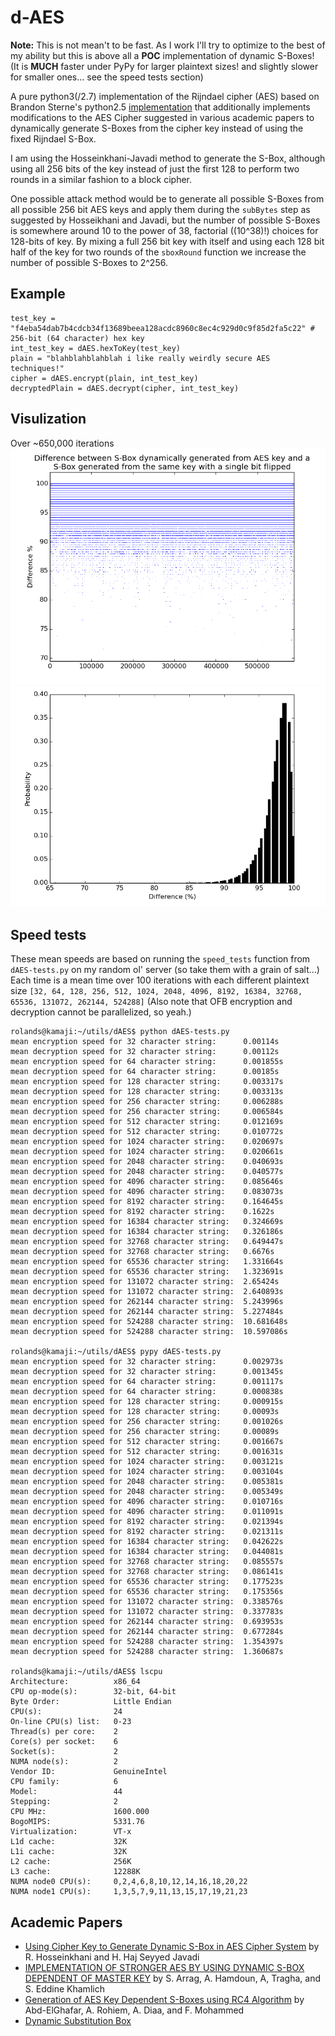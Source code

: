 d-AES
=====

**Note:** This is not mean't to be fast. As I work I'll try to optimize to the best of my ability but this is above all a **POC** implementation of dynamic S-Boxes! (It is **MUCH** faster under PyPy for larger plaintext sizes! and slightly slower for smaller ones... see the speed tests section)

A pure python3(/2.7) implementation of the Rijndael cipher (AES) based on Brandon Sterne's python2.5 [implementation](http://brandon.sternefamily.net/2007/06/aes-tutorial-python-implementation/) that additionally implements modifications to the AES Cipher suggested in various academic papers to dynamically generate S-Boxes from the cipher key instead of using the fixed Rijndael S-Box.

I am using the Hosseinkhani-Javadi method to generate the S-Box, although using all 256 bits of the key instead of just the first 128 to perform two rounds in a similar fashion to a block cipher.

One possible attack method would be to generate all possible S-Boxes from all possible 256 bit AES keys and apply them during the `subBytes` step as suggested by Hosseikhani and Javadi, but the number of possible S-Boxes is somewhere around 10 to the power of 38, factorial ((10^38)!) choices for 128-bits of key. By mixing a full 256 bit key with itself and using each 128 bit half of the key for two rounds of the `sboxRound` function we increase the number of possible S-Boxes to 2^256. 

Example
-------
	test_key = "f4eba54dab7b4cdcb34f13689beea128acdc8960c8ec4c929d0c9f85d2fa5c22" # 256-bit (64 character) hex key
	int_test_key = dAES.hexToKey(test_key)
	plain = "blahblahblahblah i like really weirdly secure AES techniques!"
	cipher = dAES.encrypt(plain, int_test_key)
	decryptedPlain = dAES.decrypt(cipher, int_test_key)

Visulization
------------
Over ~650,000 iterations
![Scatter plot of difference between sbox generated from key and sbox generated from same key with flipped bit](scatter-graph.png)
![Histogram of difference between sbox generated from key and sbox generated from same key with flipped bit](hist-graph.png)

Speed tests
-----------

These mean speeds are based on running the `speed_tests` function from `dAES-tests.py` on my random ol' server (so take them with a grain of salt...) Each time is a mean time over 100 iterations with each different plaintext size `[32, 64, 128, 256, 512, 1024, 2048, 4096, 8192, 16384, 32768, 65536, 131072, 262144, 524288]` (Also note that OFB encryption and decryption cannot be parallelized, so yeah.)

	rolands@kamaji:~/utils/dAES$ python dAES-tests.py
	mean encryption speed for 32 character string:		0.00114s
	mean decryption speed for 32 character string:		0.00112s
	mean encryption speed for 64 character string:		0.001855s
	mean decryption speed for 64 character string:		0.00185s
	mean encryption speed for 128 character string:		0.003317s
	mean decryption speed for 128 character string:		0.003313s
	mean encryption speed for 256 character string:		0.006288s
	mean decryption speed for 256 character string:		0.006584s
	mean encryption speed for 512 character string:		0.012169s
	mean decryption speed for 512 character string:		0.010772s
	mean encryption speed for 1024 character string:	0.020697s
	mean decryption speed for 1024 character string:	0.020661s
	mean encryption speed for 2048 character string:	0.040693s
	mean decryption speed for 2048 character string:	0.040577s
	mean encryption speed for 4096 character string:	0.085646s
	mean decryption speed for 4096 character string:	0.083073s
	mean encryption speed for 8192 character string:	0.164645s
	mean decryption speed for 8192 character string:	0.1622s
	mean encryption speed for 16384 character string:	0.324669s
	mean decryption speed for 16384 character string:	0.326186s
	mean encryption speed for 32768 character string:	0.649447s
	mean decryption speed for 32768 character string:	0.6676s
	mean encryption speed for 65536 character string:	1.331664s
	mean decryption speed for 65536 character string:	1.323691s
	mean encryption speed for 131072 character string:	2.65424s
	mean decryption speed for 131072 character string:	2.640893s
	mean encryption speed for 262144 character string:	5.243996s
	mean decryption speed for 262144 character string:	5.227484s
	mean encryption speed for 524288 character string:	10.681648s
	mean decryption speed for 524288 character string:	10.597086s

	rolands@kamaji:~/utils/dAES$ pypy dAES-tests.py
	mean encryption speed for 32 character string:		0.002973s
	mean decryption speed for 32 character string:		0.001345s
	mean encryption speed for 64 character string:		0.001117s
	mean decryption speed for 64 character string:		0.000838s
	mean encryption speed for 128 character string:		0.000915s
	mean decryption speed for 128 character string:		0.00093s
	mean encryption speed for 256 character string:		0.001026s
	mean decryption speed for 256 character string:		0.00089s
	mean encryption speed for 512 character string:		0.001667s
	mean decryption speed for 512 character string:		0.001631s
	mean encryption speed for 1024 character string:	0.003121s
	mean decryption speed for 1024 character string:	0.003104s
	mean encryption speed for 2048 character string:	0.005381s
	mean decryption speed for 2048 character string:	0.005349s
	mean encryption speed for 4096 character string:	0.010716s
	mean decryption speed for 4096 character string:	0.011091s
	mean encryption speed for 8192 character string:	0.021394s
	mean decryption speed for 8192 character string:	0.021311s
	mean encryption speed for 16384 character string:	0.042622s
	mean decryption speed for 16384 character string:	0.044081s
	mean encryption speed for 32768 character string:	0.085557s
	mean decryption speed for 32768 character string:	0.086141s
	mean encryption speed for 65536 character string:	0.177523s
	mean decryption speed for 65536 character string:	0.175356s
	mean encryption speed for 131072 character string:	0.338576s
	mean decryption speed for 131072 character string:	0.337783s
	mean encryption speed for 262144 character string:	0.693953s
	mean decryption speed for 262144 character string:	0.677284s
	mean encryption speed for 524288 character string:	1.354397s
	mean decryption speed for 524288 character string:	1.360687s

	rolands@kamaji:~/utils/dAES$ lscpu
	Architecture:          x86_64
	CPU op-mode(s):        32-bit, 64-bit
	Byte Order:            Little Endian
	CPU(s):                24
	On-line CPU(s) list:   0-23
	Thread(s) per core:    2
	Core(s) per socket:    6
	Socket(s):             2
	NUMA node(s):          2
	Vendor ID:             GenuineIntel
	CPU family:            6
	Model:                 44
	Stepping:              2
	CPU MHz:               1600.000
	BogoMIPS:              5331.76
	Virtualization:        VT-x
	L1d cache:             32K
	L1i cache:             32K
	L2 cache:              256K
	L3 cache:              12288K
	NUMA node0 CPU(s):     0,2,4,6,8,10,12,14,16,18,20,22
	NUMA node1 CPU(s):     1,3,5,7,9,11,13,15,17,19,21,23

Academic Papers
---------------

* [Using Cipher Key to Generate Dynamic S-Box in AES Cipher System](http://cscjournals.org/csc/manuscript/Journals/IJCSS/volume6/Issue1/IJCSS-630.pdf) by R. Hosseinkhani and H. Haj Seyyed Javadi
* [IMPLEMENTATION OF STRONGER AES BY USING DYNAMIC S-BOX DEPENDENT OF MASTER KEY](http://www.jatit.org/volumes/Vol53No2/6Vol53No2.pdf) by S. Arrag, A. Hamdoun, A, Tragha, and S. Eddine Khamlich
* [Generation of AES Key Dependent S-Boxes using RC4 Algorithm](http://www.mtc.edu.eg/asat13/pdf/ce24.pdf) by Abd-ElGhafar, A. Rohiem, A. Diaa, and F. Mohammed
* [Dynamic Substitution Box](http://shodhganga.inflibnet.ac.in/bitstream/10603/5051/12/12_chapter%203.pdf)
